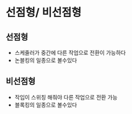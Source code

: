 # 선점형/ 비선점형

## 선점형

* 스케줄러가  중간에 다른 작업으로 전환이 가능하다
* 논블킹의 일종으로 볼수있다

## 비선점형

* 작입이 스위칭 해줘야 다른 작업으로 전환 가능
* 블록킹의 일종으로 볼수있다
